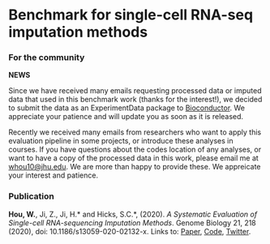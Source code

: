 # Benchmark for single-cell RNA-seq imputation methods

### For the community

**NEWS** 

Since we have received many emails requesting processed data or imputed data that used in this benchmark work (thanks for the interest!), we decided to submit the data as an ExperimentData package to [Bioconductor](https://bioconductor.org/packages/3.12/BiocViews.html#___ExperimentData). We appreciate your patience and will update you as soon as it is released. 

Recently we received many emails from researchers who want to apply
this evaluation pipeline in some projects, or introduce these analyses in courses. If you have questions about the codes location of any analyses, or want to 
have a copy of the processed data in this work, please email me at whou10@jhu.edu.  We are more than happy to provide these. We appreicate your interest and patience.

### Publication

**Hou, W.**, Ji, Z., Ji, H.\* and Hicks, S.C.\*, (2020). *A Systematic Evaluation of Single-cell RNA-sequencing Imputation Methods*. 
Genome Biology 21, 218 (2020), doi: 10.1186/s13059-020-02132-x.  Links to: [Paper](https://genomebiology.biomedcentral.com/articles/10.1186/s13059-020-02132-x), 
[Code](https://github.com/Winnie09/imputationBenchmark), [Twitter](https://twitter.com/GenomeBiology/status/1298976169484681219).

